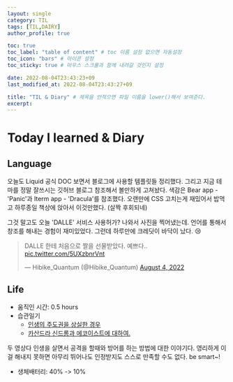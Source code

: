 ```yaml
---
layout: single
category: TIL
tags: [TIL,DAIRY]
author_profile: true

toc: true
toc_label: "table of content" # toc 이름 설정 없으면 자동설정
toc_icon: "bars" # 아이콘 설정
toc_sticky: true # 마우스 스크롤과 함께 내려갈 것인지 설정

date: 2022-08-04T23:43:23+09
last_modified_at: 2022-08-04T23:43:27+09

title: "TIL & Diary" # 제목을 안적으면 파일 이름을 lower()해서 보여준다.
excerpt: 
---
```

# Today I learned & Diary
## Language
 오늘도 Liquid 공식 DOC 보면서 블로그에 사용할 템플릿들 정리했다. 그리고 지금 테마를 정말 잘쓰시는 깃허브 블로그 참조해서 볼만하게 고쳐놨다. 색감은 Bear app - 'Panic'과 Iterm app - 'Dracula'를 참조했다. 오랜만에 CSS 고치는게 재밌어서 밥먹고 하루종일 책상에 앉아서 이것만했다. (살짝 후회되네)

 그것 말고도 오늘 'DALLE' 서비스 사용허가? 나와서 사진을 찍어냈는데. 언어를 통해서 창조를 해내는 경험이 재미있었다. 그런데 하루만에 크레딧이 바닥이 났다. 😢

<blockquote class="twitter-tweet"><p lang="ko" dir="ltr">DALLE 한테 처음으로 짤을 선물받았다. 예쁘다.. <a href="https://t.co/5UXzbnrVnt">pic.twitter.com/5UXzbnrVnt</a></p>&mdash; Hibike_Quantum (@Hibike_Quantum) <a href="https://twitter.com/Hibike_Quantum/status/1555198494285402112?ref_src=twsrc%5Etfw">August 4, 2022</a></blockquote> <script async src="https://platform.twitter.com/widgets.js" charset="utf-8"></script>

## Life
- 움직인 시간: 0.5 hours
- 습관일기
  - [인생의 주도권을 상실한 경우](https://www.youtube.com/watch?v=qSJMwlSrV7U) 
  - [카산드라 신드롬과 에코이스트에 대하여.](https://www.youtube.com/watch?v=yE9L3bYA36s) 

두 영상다 인생을 살면서 공격을 할때와 방어를 하는 방법에 대한 이야기다. 영리하게 이걸 해내지 못하면 아무리 뛰어나도 인정받지도 스스로 만족할 수도 없다. be smart~!
- 생체배터리: 40% -> 10%